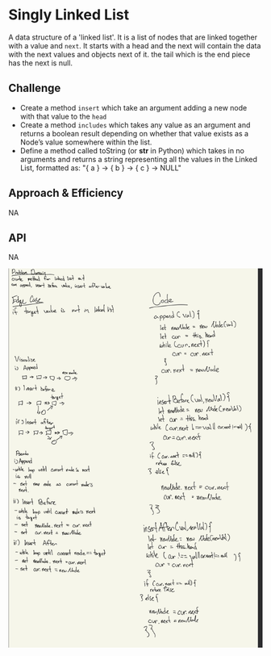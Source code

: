 # Singly Linked List
<!-- Short summary or background information -->
A data structure of a 'linked list'. It is a list of nodes that are linked together with a value and `next`. It starts with a head and the next will contain the data with the next values and objects next of it. the tail which is the end piece has the next is null. 
## Challenge
<!-- Description of the challenge -->
- Create a method `insert` which take an argument adding a new node with that value to the `head`
- Create a method `includes` which takes any value as an argument and returns a boolean result depending on whether that value exists as a Node’s value somewhere within the list.
- Define a method called toString (or __str__ in Python) which takes in no arguments and returns a string representing all the values in the Linked List, formatted as:
"{ a } -> { b } -> { c } -> NULL"
## Approach & Efficiency
<!-- What approach did you take? Why? What is the Big O space/time for this approach? -->
NA
## API
<!-- Description of each method publicly available to your Linked List -->
NA

![](img/ll-insertions.jpeg)
